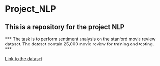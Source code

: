 # Project_NLP

## This is a repository for the project NLP

*** The task is to perform sentiment analysis on the stanford movie review dataset. The dataset contain 25,000 movie review for training and testing. ***

[Link to the dataset](<https://ai.stanford.edu/~amaas/data/sentiment/>)
